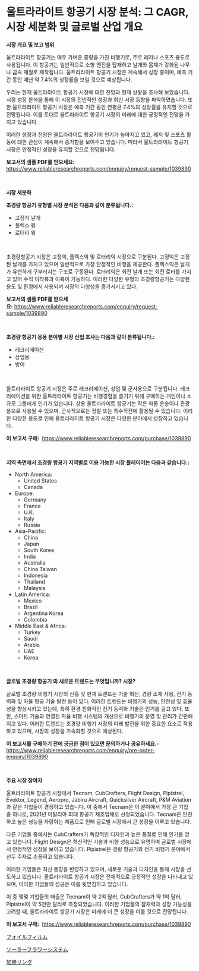 <p><h1>울트라라이트 항공기 시장 분석: 그 CAGR, 시장 세분화 및 글로벌 산업 개요</h1></p><p><strong>시장 개요 및 보고 범위</strong></p>
<p><p>울트라라이트 항공기는 매우 가벼운 중량을 가진 비행기로, 주로 레저나 스포츠 용도로 사용됩니다. 이 항공기는 일반적으로 소형 엔진을 탑재하고 날개와 몸체가 강화된 나무나 금속 재질로 제작됩니다. 울트라라이트 항공기 시장은 계속해서 성장 중이며, 예측 기간 동안 매년 약 7.4%의 성장률을 보일 것으로 예상됩니다.</p><p>우리는 현재 울트라라이트 항공기 시장에 대한 전망과 현재 상황을 조사해 보았습니다. 시장 성장 분석을 통해 이 시장의 전반적인 성장과 최신 시장 동향을 파악하였습니다. 또한 울트라라이트 항공기 시장은 예측 기간 동안 연평균 7.4%의 성장률을 유지할 것으로 전망됩니다. 이를 토대로 울트라라이트 항공기 시장의 미래에 대한 긍정적인 전망을 가지고 있습니다.</p><p>이러한 성장과 전망은 울트라라이트 항공기의 인기가 높아지고 있고, 레저 및 스포츠 활동에 대한 관심이 계속해서 증가함을 보여주고 있습니다. 따라서 울트라라이트 항공기 시장은 안정적인 성장을 유지할 것으로 전망됩니다.</p></p>
<p><strong>보고서의 샘플 PDF를 받으세요:</strong> <a href="https://www.reliableresearchreports.com/enquiry/request-sample/1039890">https://www.reliableresearchreports.com/enquiry/request-sample/1039890</a></p>
<p>&nbsp;</p>
<p><strong>시장 세분화</strong></p>
<p><strong>초경량 항공기 유형별 시장 분석은 다음과 같이 분류됩니다.:</strong></p>
<p><ul><li>고정식 날개</li><li>플렉스 윙</li><li>로터리 윙</li></ul></p>
<p>&nbsp;</p>
<p><p>초경량항공기 시장은 고정익, 플렉스익 및 로터리익 시장으로 구분된다. 고정익은 고정된 날개를 가지고 있으며 일반적으로 가장 안정적인 비행을 제공한다. 플렉스익은 날개가 유연하게 구부러지는 구조로 구동된다. 로터리익은 회전 날개 또는 회전 로터를 가지고 있어 수직 이착륙과 이륙이 가능하다. 이러한 다양한 유형의 초경량항공기는 다양한 용도 및 환경에서 사용되며 시장의 다양성을 증가시키고 있다.</p></p>
<p><strong>보고서의 샘플 PDF를 받으세요:</strong>&nbsp;<a href="https://www.reliableresearchreports.com/enquiry/request-sample/1039890">https://www.reliableresearchreports.com/enquiry/request-sample/1039890</a></p>
<p>&nbsp;</p>
<p><strong> 초경량 항공기 응용 분야별 시장 산업 조사는 다음과 같이 분류됩니다.:</strong></p>
<p><ul><li>레크리에이션</li><li>상업용</li><li>방어</li></ul></p>
<p>&nbsp;</p>
<p><p>울트라라이트 항공기 시장은 주로 레크리에이션, 상업 및 군사용으로 구분됩니다. 레크리에이션을 위한 울트라라이트 항공기는 비행경험을 즐기기 위해 구매하는 개인이나 소규모 그룹에게 인기가 있습니다. 상용 울트라라이트 항공기는 작은 화물 운송이나 관광용으로 사용될 수 있으며, 군사적으로는 정찰 또는 특수작전에 활용될 수 있습니다. 이러한 다양한 용도로 인해 울트라라이트 항공기 시장은 다양한 분야에서 성장하고 있습니다.</p></p>
<p><strong>이 보고서 구매:</strong>&nbsp; <a href="https://www.reliableresearchreports.com/purchase/1039890">https://www.reliableresearchreports.com/purchase/1039890</a></p>
<p>&nbsp;</p>
<p><strong>지역 측면에서 초경량 항공기 지역별로 이용 가능한 시장 플레이어는 다음과 같습니다.:</strong></p>
<p><ul>
    <li>
        North America:
        <ul>
            <li>United States</li>
            <li>Canada</li>
        </ul>
    </li>
    <li>
        Europe:
        <ul>
            <li>Germany</li>
            <li>France</li>
            <li>U.K.</li>
            <li>Italy</li>
            <li>Russia</li>
        </ul>
    </li>
    <li>
        Asia-Pacific:
        <ul>
            <li>China</li>
            <li>Japan</li>
            <li>South Korea</li>
            <li>India</li>
            <li>Australia</li>
            <li>China Taiwan</li>
            <li>Indonesia</li>
            <li>Thailand</li>
            <li>Malaysia</li>
        </ul>
    </li>
    <li>
        Latin America:
        <ul>
            <li>Mexico</li>
            <li>Brazil</li>
            <li>Argentina Korea</li>
            <li>Colombia</li>
        </ul>
    </li>
    <li>
        Middle East & Africa:
        <ul>
            <li>Turkey</li>
            <li>Saudi</li>
            <li>Arabia</li>
            <li>UAE</li>
            <li>Korea</li>
        </ul>
    </li>
    </ul></p>
<p>&nbsp;</p>
<p><strong>글로벌 초경량 항공기 의 새로운 트렌드는 무엇입니까? 시장?</strong></p>
<p><p>글로벌 초경량 비행기 시장의 신흥 및 현재 트렌드는 기술 혁신, 경량 소재 사용, 전기 동력화 및 자율 항공 기술 발전 등이 있다. 이러한 트렌드는 비행기의 성능, 안전성 및 효율성을 향상시키고 있는데, 특히 환경 친화적인 전기 동력화 기술은 인기를 끌고 있다. 또한, 스마트 기술과 연결된 자율 비행 시스템의 개선으로 비행기의 운영 및 관리가 간편해지고 있다. 이러한 트렌드는 초경량 비행기 시장의 미래 발전을 위한 중요한 요소로 작용하고 있으며, 시장의 성장을 가속화할 것으로 예상된다.</p></p>
<p><strong>이 보고서를 구매하기 전에 궁금한 점이 있으면 문의하거나 공유하세요.</strong>- <a href="https://www.reliableresearchreports.com/enquiry/pre-order-enquiry/1039890">https://www.reliableresearchreports.com/enquiry/pre-order-enquiry/1039890</a></p>
<p>&nbsp;</p>
<p><strong>주요 시장 참여자</strong></p>
<p><p>울트라라이트 항공기 시장에서 Tecnam, CubCrafters, Flight Design, Pipistrel, Evektor, Legend, Aeropro, Jabiru Aircraft, Quicksilver Aircraft, P&M Aviation과 같은 기업들이 경쟁하고 있습니다. 이 중에서 Tecnam은 이 분야에서 가장 큰 기업 중 하나로, 2021년 이탈리아 최대 항공기 제조업체로 선정되었습니다. Tecnam은 안전하고 높은 성능을 자랑하는 제품으로 인해 글로벌 시장에서 큰 성장을 이루고 있습니다.</p><p>다른 기업들 중에서는 CubCrafters가 독창적인 디자인과 높은 품질로 인해 인기를 얻고 있습니다. Flight Design은 혁신적인 기술과 비행 성능으로 유명하며 글로벌 시장에서 안정적인 성장을 보이고 있습니다. Pipistrel은 경량 항공기와 전기 비행기 분야에서 선두 주자로 손꼽히고 있습니다.</p><p>이러한 기업들은 최신 동향을 반영하고 있으며, 새로운 기술과 디자인을 통해 시장을 선도하고 있습니다. 울트라라이트 항공기 시장은 전체적으로 긍정적인 성장을 나타내고 있으며, 이러한 기업들의 성공은 이를 뒷받침하고 있습니다.</p><p>이 중 몇몇 기업들의 매출은 Tecnam이 약 2억 달러, CubCrafters가 약 1억 달러, Pipistrel이 약 5천만 달러로 측정되었습니다. 이러한 기업들의 잠재력과 성장 가능성을 고려할 때, 울트라라이트 항공기 시장은 미래에 더 큰 성장을 이룰 것으로 전망됩니다.</p></p>
<p><strong>이 보고서 구매:</strong>&nbsp;&nbsp;<a href="https://www.reliableresearchreports.com/purchase/1039890">https://www.reliableresearchreports.com/purchase/1039890</a></p>
<p><p><a href="https://github.com/oqoeusbvpadwjs08/Market-Research-Report-List-1/blob/main/61569909092.md">フォイルフィルム</a></p><p><a href="https://medium.com/@johneahan44556754/%E3%82%BD%E3%83%BC%E3%83%A9%E3%83%BC%E3%83%95%E3%83%A9%E3%83%AF%E3%83%BC%E3%82%B7%E3%82%B9%E3%83%86%E3%83%A0%E5%B8%82%E5%A0%B4-%E5%B8%82%E5%A0%B4%E3%82%B7%E3%82%A7%E3%82%A2-%E5%B8%82%E5%A0%B4%E5%8B%95%E5%90%91-%E5%B0%86%E6%9D%A5%E3%81%AE%E6%88%90%E9%95%B7%E3%82%92%E6%8E%A2%E3%82%8B-ff4fbda4d369">ソーラーフラワーシステム</a></p><p><a href="https://github.com/CloydAbbott2023/Market-Research-Report-List-1/blob/main/52818639091.md">加熱リング</a></p></p>
